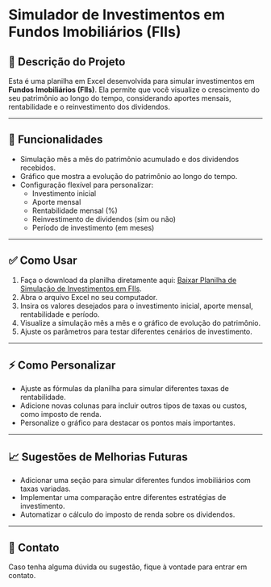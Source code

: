 # Simulador de Investimentos em Fundos Imobiliários (FIIs)

## 📌 Descrição do Projeto
Esta é uma planilha em Excel desenvolvida para simular investimentos em **Fundos Imobiliários (FIIs)**. Ela permite que você visualize o crescimento do seu patrimônio ao longo do tempo, considerando aportes mensais, rentabilidade e o reinvestimento dos dividendos.

---

## 🚀 Funcionalidades
- Simulação mês a mês do patrimônio acumulado e dos dividendos recebidos.
- Gráfico que mostra a evolução do patrimônio ao longo do tempo.
- Configuração flexível para personalizar:
  - Investimento inicial
  - Aporte mensal
  - Rentabilidade mensal (%)
  - Reinvestimento de dividendos (sim ou não)
  - Período de investimento (em meses)

---

## ✅ Como Usar
1. Faça o download da planilha diretamente aqui: [Baixar Planilha de Simulação de Investimentos em FIIs]([https://github.com/larissavitoriab/simulador-investimentos-fiis/raw/main/Simulação%20investimento%20-%20Larissa.xlsx](https://github.com/larissavitoriab/simulador-investimentos-fiis/blob/86e6cab5469664f7424c4723dc7e2ebfe62cae05/Simulac%CC%A7a%CC%83o%20investimento%20-%20Larissa.xlsx)).
2. Abra o arquivo Excel no seu computador.
3. Insira os valores desejados para o investimento inicial, aporte mensal, rentabilidade e período.
4. Visualize a simulação mês a mês e o gráfico de evolução do patrimônio.
5. Ajuste os parâmetros para testar diferentes cenários de investimento.

---

## ⚡ Como Personalizar
- Ajuste as fórmulas da planilha para simular diferentes taxas de rentabilidade.
- Adicione novas colunas para incluir outros tipos de taxas ou custos, como imposto de renda.
- Personalize o gráfico para destacar os pontos mais importantes.

---

## 📈 Sugestões de Melhorias Futuras
- Adicionar uma seção para simular diferentes fundos imobiliários com taxas variadas.
- Implementar uma comparação entre diferentes estratégias de investimento.
- Automatizar o cálculo do imposto de renda sobre os dividendos.

---

## 📩 Contato
Caso tenha alguma dúvida ou sugestão, fique à vontade para entrar em contato.
